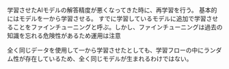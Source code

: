 学習させたAIモデルの解答精度が悪くなってきた時に、再学習を行う。
基本的にはモデルを一から学習させる。
すでに学習しているモデルに追加で学習させることをファインチューニングと呼ぶ。しかし、ファインチューニングは過去の知識を忘れる危険性があるため運用は注意

全く同じデータを使用して一から学習させたとしても、学習フローの中にランダム性が存在しているため、全く同じモデルが生まれるわけではない。